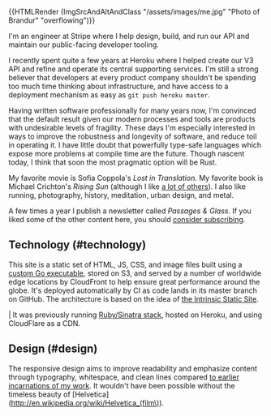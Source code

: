 {{HTMLRender (ImgSrcAndAltAndClass "/assets/images/me.jpg" "Photo of Brandur" "overflowing")}}

I'm an engineer at Stripe where I help design, build, and run our API and maintain our public-facing developer tooling.

I recently spent quite a few years at Heroku where I helped create our V3 API and refine and operate its central supporting services. I'm still a strong believer that developers at every product company shouldn't be spending too much time thinking about infrastructure, and have access to a deployment mechanism as easy as `git push heroku master`.

Having written software professionally for many years now, I'm convinced that the default result given our modern processes and tools are products with undesirable levels of fragility. These days I'm especially interested in ways to improve the robustness and longevity of software, and reduce toil in operating it. I have little doubt that powerfully type-safe languages which expose more problems at compile time are the future. Though nascent today, I think that soon the most pragmatic option will be Rust.

My favorite movie is Sofia Coppola's _Lost in Translation_. My favorite book is Michael Crichton's _Rising Sun_ (although I like [a lot of others](/reading)). I also like running, photography, history, meditation, urban design, and metal.

A few times a year I publish a newsletter called _Passages & Glass_. If you liked some of the other content here, you should [consider subscribing](/newsletter).

## Technology (#technology)

This site is a static set of HTML, JS, CSS, and image files built using a [custom Go executable](https://github.com/brandur/sorg), stored on S3, and served by a number of worldwide edge locations by CloudFront to help ensure great performance around the globe. It's deployed automatically by CI as code lands in its master branch on GitHub. The architecture is based on the idea of [the Intrinsic Static Site](/aws-intrinsic-static).

| It was previously running [Ruby/Sinatra stack](https://github.com/brandur/org), hosted on Heroku, and using CloudFlare as a CDN.

## Design (#design)

The responsive design aims to improve readability and emphasize content through typography, whitespace, and clean lines compared [to earlier incarnations of my work](https://mutelight.org). It wouldn't have been possible without the timeless beauty of [Helvetica](http://en.wikipedia.org/wiki/Helvetica_(film\)).
